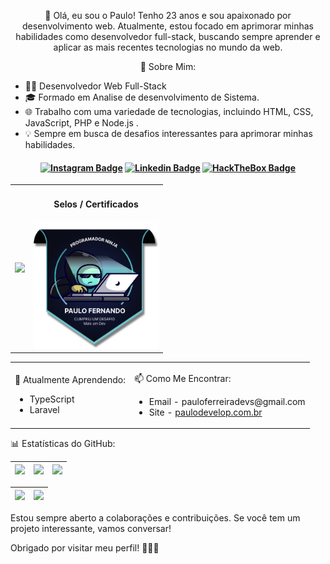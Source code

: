 <p align="center" >👋 Olá, eu sou o Paulo! Tenho 23 anos e sou apaixonado por desenvolvimento web. Atualmente, estou focado em aprimorar minhas habilidades como desenvolvedor full-stack, buscando sempre aprender e aplicar as mais recentes tecnologias no mundo da web. </p>
<div >
  <p align="center">🚀 Sobre Mim:</p>
  <ul>
    <li>👨‍💻 Desenvolvedor Web Full-Stack</li>
    <li>🎓 Formado em Analise de desenvolvimento de Sistema.</li>
    <li>🌐 Trabalho com uma variedade de tecnologias, incluindo HTML, CSS, JavaScript, PHP e Node.js .</li>
    <li>💡 Sempre em busca de desafios interessantes para aprimorar minhas habilidades.</li>
  </ul>
</div>

<h4 align="center">

[![Instagram Badge](https://img.shields.io/badge/Instagram-E4405F?style=for-the-badge&logo=instagram&logoColor=white)](https://www.instagram.com/paulo_fernando000/)
[![Linkedin Badge](https://img.shields.io/badge/-Linkedin-blue?style=for-the-badge&logo=Linkedin&logoColor=white&link=https://github.com/PauloTIgit)](https://www.linkedin.com/in/pauloferreiradev/)
[![HackTheBox Badge](https://img.shields.io/badge/Portifolio-52f7fa?style=for-the-badge&logo=Hack%20The%20Box&logoColor=3d0ef0)](https://paulodevelop.com.br/)

</h4>

<table border="0" cellspacing="0" cellpadding="0" align="center">
  <tr>
    <td style="border: 0";>
      <img width="400" src="https://cdna.artstation.com/p/assets/images/images/053/755/244/large/nazib-hamdan-ngoding.jpg?1662976950" />
    </td>
    <td style="border: 0";>
     <div align="center">
        <h4>Selos / Certificados</h4>
        <img width="200" src="./img/selo.png" />
      </div>
    </td>
  </tr>
</table>

<table  align="center">
  <tr>
    <td style="border: 0";>
      <p>🌱 Atualmente Aprendendo:</p>
      <ul>
        <li>TypeScript</li>
        <li>Laravel</li>
      </ul>
    </td>
    <td style="border: 0";>
      <p>📫 Como Me Encontrar:</p>
      <ul>
        <li>Email - pauloferreiradevs@gmail.com</li>
        <li>Site - <a target="_blank" href="https://paulodevelop.com.br">paulodevelop.com.br</a></li>
      </ul>
    </td>
  </tr>
</table>

<p>📊 Estatísticas do GitHub:</p>

| ![](http://github-profile-summary-cards.vercel.app/api/cards/stats?username=PauloTIgit&theme=algolia) | ![](http://github-profile-summary-cards.vercel.app/api/cards/repos-per-language?username=PauloTIgit&hide=Html&theme=algolia) | ![](http://github-profile-summary-cards.vercel.app/api/cards/most-commit-language?username=PauloTIgit&theme=algolia) |
| :-: | :-: | :-: |

| ![](http://github-profile-summary-cards.vercel.app/api/cards/profile-details?username=PauloTIgit&theme=algolia) | ![](http://github-profile-summary-cards.vercel.app/api/cards/productive-time?username=PauloTIgit&theme=algolia&utcOffset=8) |
| :-: | :-: |

<p>Estou sempre aberto a colaborações e contribuições. Se você tem um projeto interessante, vamos conversar!</p>
<p>Obrigado por visitar meu perfil! 👨‍💻✨</p>


